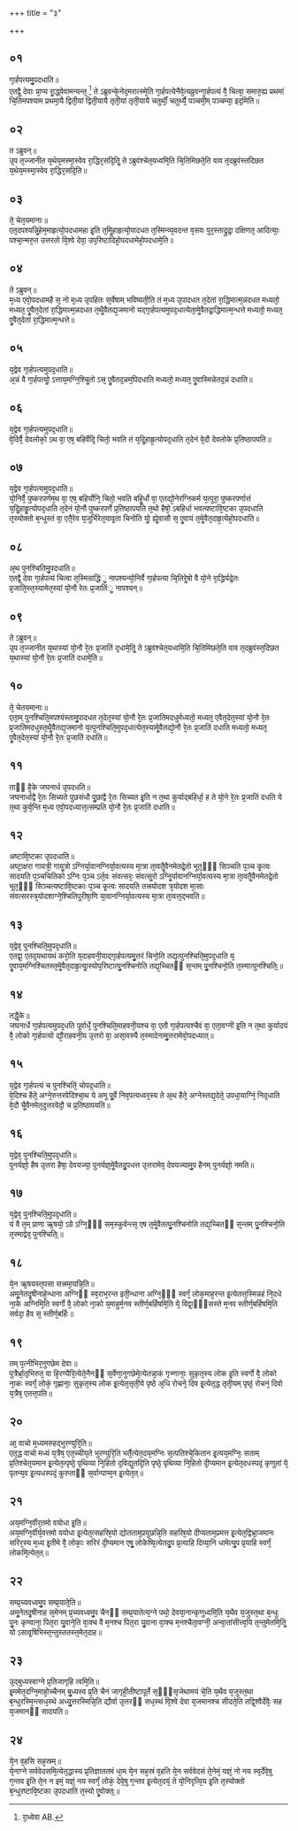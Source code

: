 +++
title = "३"

+++
## ०१
गा᳘र्हपत्यमु᳘पदधाति॥  
एतद्वै᳘ देवाः प्रा᳘प्य राॗद्ध्वेवामन्यन्त᳘ [^1] ते ऽब्रुवन्के᳘नेद᳘मरात्स्मे᳘ति गा᳘र्हपत्येनैवे᳘त्यव्रुवन्गा᳘र्हपत्यं वै᳘ चित्वा᳘ समारु᳘ह्य प्रथमां चि᳘तिमपश्याम प्रथमा᳘यै द्विती᳘यां द्विती᳘यायै तृती᳘यां तृती᳘यायै चतुर्थीं᳘ चतुर्थ्यै᳘ पञ्चमी᳘म् पञ्चम्या᳘ इद᳘मिति॥  

[^1]: रा᳘ध्वेवा AB.

## ०२
त ऽब्रुवन्॥  
उ᳘प त᳘ज्जानीत य᳘थेय᳘मस्मा᳘स्वेव रा᳘द्धिर᳘सदि᳘तिॗ ते ऽब्रुवंश्चेत᳘यध्वमि᳘ति चि᳘तिमिछते᳘ति वाव त᳘दब्रुवंस्तदिछत य᳘थेय᳘मस्मा᳘स्वेव रा᳘द्धिर᳘सदि᳘ति॥  
## ०३
ते᳘ चेत᳘यमानाः॥  
एत᳘दपश्यन्निॗहेम᳘माहृत्यो᳘पदधामहा इ᳘ति त᳘मिॗहाहृत्यो᳘पादधत त᳘स्मिन्व्य᳘वदन्त व᳘सवः पुर᳘स्ताद्रुद्रा᳘ दक्षिणत᳘ आदित्याः᳘ पश्चा᳘न्मरु᳘त उत्तरतो वि᳘श्वे देवा᳘ उप᳘रिष्टादिहो᳘पदधामेहो᳘पदधामे᳘ति॥  
## ०४
ते ऽब्रुवन्॥  
म᳘ध्य एवो᳘पदधामहै स᳘ नो म᳘ध्य उ᳘पहितः स᳘र्वेषाम् भविष्यती᳘ति तं म᳘ध्य उ᳘पादधत त᳘देतां रा᳘द्धिमात्म᳘न्नदधत मध्यतो᳘ मध्यत᳘ एॗवैत᳘देतां रा᳘द्धिमात्म᳘न्नदधत त᳘थैॗवैतद्य᳘जमानो यद्गा᳘र्हपत्यमुपद᳘धात्येता᳘मेॗवैतद्रा᳘द्धिमात्म᳘न्धत्ते मध्यतो᳘ मध्यत᳘ एॗवैत᳘देतां रा᳘द्धिमात्म᳘न्धत्ते॥  
## ०५
य᳘द्वेव गा᳘र्हपत्यमुपद᳘धाति॥  
अ᳘न्नं वै गा᳘र्हपत्योॗ ऽत्ताय᳘मग्नि᳘श्चिॗतो ऽत्त्र᳘ एॗवैतद᳘न्नम᳘पिदधाति मध्यतो᳘ मध्यत᳘ एॗवास्मिन्नेतद᳘न्नं दधाति॥  
## ०६
य᳘द्वेव गा᳘र्हपत्यमुपद᳘धाति॥  
वे᳘दिर्वै᳘ देवलोको᳘ ऽथ वा᳘ एष᳘ बहिर्वेदि᳘ चितो᳘ भवति तं य᳘दिॗहाहृ᳘त्योपद᳘धाति त᳘देनं वे᳘दौ देवलोके प्र᳘तिष्ठापयति॥  
## ०७
य᳘द्वेव गा᳘र्हपत्यमुपद᳘धाति॥  
यो᳘निर्वै᳘ पुष्करपर्णम᳘थ वा᳘ एष᳘ बहिर्योनि᳘ चितो᳘ भवति बहिॗर्धो वा᳘ एतद्यो᳘नेरग्निकर्म य᳘त्पुरा᳘ पुष्करपर्णात्तं य᳘दिॗहाहृॗत्योपद᳘धाति त᳘देनं यो᳘नौ पुष्करपर्णे प्र᳘तिष्ठापयति त᳘थो हैषो᳘ ऽबहिर्धा भवत्यष्टावि᳘ष्टका उ᳘पदधाति त᳘स्योक्तो ब᳘न्धुस्तं वा᳘ एतै᳘रेव य᳘जुर्भिरेत᳘यावृ᳘ता चिनोति योॗ ह्येॗवासौ स᳘ एॗवायं त᳘मेॗवैत᳘दाहृ᳘त्येहो᳘पदधाति॥  
## ०८
अ᳘थ पुनश्चितिमु᳘पदधाति॥  
एतद्वै᳘ देवा गा᳘र्हपत्यं चित्वा त᳘स्मिन्राद्धिंॗ नापश्यन्यो᳘निर्वै गा᳘र्हपत्या चि᳘तिरेॗषो वै यो᳘ने रा᳘द्धिर्यद्रे᳘तः प्र᳘जाति᳘स्त᳘स्यामेत᳘स्यां यो᳘नौ रेतः प्र᳘जातिंॗ नापश्यन्॥  
## ०९
ते ऽब्रुवन्॥  
उ᳘प त᳘ज्जानीत य᳘थास्यां यो᳘नौ रे᳘तः प्र᳘जातिं द᳘धामे᳘तिॗ ते ऽब्रुवंश्चेत᳘यध्वमि᳘ति चि᳘तिमिछते᳘ति वाव त᳘दब्रुवंस्त᳘दिछत य᳘थास्यां यो᳘नौ रे᳘तः प्र᳘जातिं दधामे᳘ति॥  
## १०
ते᳘ चेतयमानाः॥  
एता᳘म् पुनश्चिति᳘मपश्यंस्तामु᳘पादधत त᳘देत᳘स्यां यो᳘नौ रे᳘तः प्र᳘जातिमदधुर्मध्यतो᳘ मध्यत᳘ एवैत᳘देत᳘स्यां यो᳘नौ रे᳘तः प्र᳘जातिमदधुस्त᳘थैॗवैतद्य᳘जमानो य᳘त्पुनश्चिति᳘मुपद᳘धात्येत᳘स्यामेॗवैतद्यो᳘नौ रे᳘तः प्र᳘जातिं दधाति मध्यतो᳘ मध्यत᳘ एॗवैत᳘देत᳘स्यां यो᳘नौ रे᳘तः प्र᳘जातिं दधाति॥  
## ११
ताᳫं है᳘के जघनार्ध उ᳘पदधति॥  
जघनार्धाद्वै रे᳘तः सिच्यते पुछसंधौ पु᳘छाद्वै रे᳘तः सिच्यत इ᳘ति न त᳘था कुर्याद्बहिर्धा᳘ ह ते यो᳘ने रे᳘तः प्र᳘जातिं दधति ये त᳘था कुर्व᳘न्ति म᳘ध्य एवो᳘पदध्यात्त᳘त्सम्प्रति यो᳘नौ रे᳘तः प्र᳘जातिं दधाति॥  
## १२
अष्टावि᳘ष्टका उ᳘पदधाति॥  
अष्टा᳘क्षरा गायत्री᳘ गायॗत्रो ऽग्निर्या᳘वानग्निर्या᳘वत्यस्य मा᳘त्रा ता᳘वतैॗवैनमेतद्रे᳘तो भूत᳘ᳫं᳘ सिञ्चति प᳘ञ्च कृ᳘त्वः सादयति प᳘ञ्चचितिको ऽग्निः प᳘ञ्च ऽर्त᳘वः संवत्सरः᳘ संवत्सॗरो ऽग्निॗर्यावानग्निर्या᳘वत्यस्य मा᳘त्रा ता᳘वतैॗवैनमेतद्रे᳘तो भूत᳘ᳫं᳘ सिञ्चत्यष्टावि᳘ष्टकाः प᳘ञ्च कृ᳘त्वः सादयति तत्त्रयोदश त्र᳘योदश मा᳘साः संवत्सरस्त्र᳘योदशाग्ने᳘श्चितिपुरीषा᳘णि या᳘वानग्निर्या᳘वत्यस्य मा᳘त्रा ता᳘वत्त᳘द्भवति॥  
## १३
य᳘द्वेव᳘ पुनश्चिति᳘मुपद᳘धाति॥  
एतद्वा᳘ एतद᳘यथायथं करो᳘ति य᳘दाहवनी᳘याद्गा᳘र्हपत्यमु᳘त्तरं चिनो᳘ति तद्य᳘त्पुनश्चिति᳘मुपद᳘धाति य᳘ एॗवाय᳘मग्निश्चितस्त᳘मेॗवैत᳘दाहृ᳘त्याॗस्योप᳘रिष्टात्पु᳘नश्चिनोति तद्य᳘च्चितᳫं स᳘न्तम् पु᳘नश्चिनो᳘ति त᳘स्मात्पुनश्चितिः᳟॥  
## १४
तद्धै᳘के॥  
जघनार्धे गा᳘र्हपत्यमुपद᳘धति पूर्वार्धे᳘ पुनश्चिति᳘माहवनी᳘यश्च वा᳘ एतौ गा᳘र्हपत्यश्चैवं वा᳘ एता᳘वग्नी इ᳘ति न त᳘था कुर्यादयं वै᳘ लोको गा᳘र्हपत्यो द्यौ᳘राहवनी᳘य उ᳘त्तरो वा᳘ असा᳘वस्यै त᳘स्मादेनामु᳘त्तरामेवो᳘पदध्यात्॥  
## १५
य᳘द्वेव गा᳘र्हपत्यं च पुनश्चितिं᳘ चोपद᳘धाति॥  
वे᳘दिश्च हैते᳘ अग्ने᳘रुत्तरवेदिश्चा᳘थ ये अमू पू᳘र्वे निव᳘पत्यध्वर᳘स्य ते अ᳘थ हैते᳘ अग्नेस्तद्य᳘देते᳘ उपधा᳘याग्निं᳘ निद᳘धाति वे᳘दौ चैॗवैनमेत᳘दुत्तरवेदौ᳘ च प्र᳘तिष्ठापयति॥  
## १६
य᳘द्वेव᳘ पुनश्चिति᳘मुपद᳘धाति॥  
पुनर्यज्ञो᳘ हैष उ᳘त्तरा हैषा᳘ देवयज्या᳘ पुनर्यज्ञ᳘मेॗवैतदु᳘पधत्त उ᳘त्तरामेव᳘ देवयज्यामु᳘प हैनम् पुनर्यज्ञो᳘ नमति॥  
## १७
य᳘द्वेव᳘ पुनश्चिति᳘मुपद᳘धाति॥  
यं वै त᳘म् प्राणा ऋ᳘षयो᳘ ऽग्रे ऽग्नि᳘ᳫं᳘ सम᳘स्कुर्वन्त्स᳘ एष त᳘मेॗवैतत्पु᳘नश्चिनोति तद्य᳘च्चितᳫं स᳘न्तम् पु᳘नश्चिनो᳘ति त᳘स्माद्वेव᳘ पुनश्चितिः᳟॥  
## १८
ये᳘न ऋ᳘षयस्त᳘पसा सत्त्रमा᳘यन्नि᳘ति॥  
अमू᳘नेतदृ᳘षीनाहे᳘न्धाना अग्निᳫं स्व᳘राभ᳘रन्त इती᳘न्धाना अग्नि᳘ᳫं᳘ स्वर्गं᳘ लोक᳘माह᳘रन्त इ᳘त्येतत्त᳘स्मिन्नहं नि᳘दधे ना᳘के अग्निमि᳘ति स्वर्गो वै᳘ लोको ना᳘को य᳘माहुर्म᳘नव स्तीर्ण᳘बर्हिषमि᳘ति ये᳘ विद्वा᳘ᳫं᳘सस्ते म᳘नव स्तीर्ण᳘बर्हिषमि᳘ति सर्वदा᳘ हैव स᳘ स्तीर्ण᳘बर्हिः॥  
## १९
तम् प᳘त्नीभिर᳘नुगछेम देवाः॥  
पुत्रैर्भ्रा᳘तृभिरुत᳘ वा हि᳘रण्यैरि᳘त्येते᳘नैनᳫं स᳘र्वेणा᳘नुगछेमे᳘त्येतन्ना᳘कं गृभ्णानाः᳘ सुकृत᳘स्य लोक इ᳘ति स्वर्गो वै᳘ लोको ना᳘कः स्वर्गं᳘ लोकं᳘ गृह्णानाः᳘ सुकृत᳘स्य लोक इ᳘त्येत᳘त्तृती᳘ये पृष्ठे अ᳘धि रोचने᳘ दिव इ᳘त्येत᳘द्ध तृती᳘यम् पृष्ठं᳘ रोचनं᳘ दिवो य᳘त्रैष᳘ एतत्त᳘पति॥  
## २०
आ᳘ वाचो म᳘ध्यमरुहद्भुरण्युरि᳘ति॥  
एत᳘द्ध वाचो मध्यं य᳘त्रैष᳘ एत᳘च्चीय᳘ते भुरण्युरि᳘ति भर्तै᳘त्येत᳘दय᳘मग्निः स᳘त्पतिश्चे᳘कितान इ᳘त्यय᳘मग्निः᳘ सताम् प्र᳘तिश्चेत᳘यमान इ᳘त्येत᳘त्पृष्ठे᳘ पृथिव्या नि᳘हितो द᳘विद्युतदि᳘ति पृष्ठे᳘ पृथिव्या नि᳘हितो दी᳘प्यमान इ᳘त्येत᳘दधस्पदं᳘ कृणुतां ये᳘ पृतन्य᳘व इ᳘त्यधस्पदं᳘ कुरुताᳫं स᳘र्वान्पाप्म᳘न इ᳘त्येत᳘त्॥  
## २१
अय᳘मग्नि᳘र्वीर᳘तमो वयोधा इ᳘ति॥  
अय᳘मग्नि᳘र्वीर्य᳘वत्तमो वयोधा इ᳘त्येत᳘त्सहस्रि᳘यो द्योतताम᳘प्रयुछन्नि᳘ति सहस्रि᳘यो दीप्यताम᳘प्रमत्त इ᳘त्येत᳘द्विभ्रा᳘जमानः सरिर᳘स्य म᳘ध्य इ᳘तीमे वै᳘ लोकाः᳘ सरिरं दी᳘प्यमान एषु᳘ लोकेष्वि᳘त्येतदु᳘प प्र᳘त्याहि दिव्या᳘नि धामेत्यु᳘प प्र᳘याहि स्वर्गं᳘ लोकमि᳘त्येत᳘त्॥  
## २२
सम्प्र᳘च्यवध्वमु᳘प सम्प्र᳘याते᳘ति॥  
अमू᳘नेतदृ᳘षीनाह स᳘मेनम् प्र᳘च्यवध्वमु᳘प चैनᳫं सम्प्र᳘यातेत्य᳘ग्ने पथो᳘ देवया᳘नान्कृणुध्वमि᳘ति य᳘थैव य᳘जुस्त᳘था ब᳘न्धुः पु᳘नः कृण्वाना᳘ पित᳘रा यु᳘वाने᳘ति वा᳘क्च वै म᳘नश्च पित᳘रा यु᳘वाना वा᳘क्च म᳘नश्चैता᳘वग्नी᳘ अन्वा᳘तांसीत्त्व᳘यि त᳘न्तुमेतमि᳘तिॗ यो ऽसावृ᳘षिभिस्त᳘न्तुस्ततस्त᳘मेत᳘दाह॥  
## २३
उ᳘द्बुध्यस्वाग्ने प्र᳘तिजागृहि त्वमि᳘ति॥  
इ᳘ममेत᳘दग्नि᳘माहो᳘च्चैनम् बु᳘ध्यस्व प्र᳘ति चैनं जागृही᳘तीष्टापूर्ते स᳘ᳫं᳘सृजेथामयं चे᳘ति य᳘थैव य᳘जुस्त᳘था ब᳘न्धुरस्मि᳘न्त्सध᳘स्थे अध्यु᳘त्तरस्मिन्नि᳘ति द्यौर्वा उ᳘त्तरᳫं सध᳘स्थं वि᳘श्वे देवा य᳘जमानश्च सीदते᳘ति तद्वि᳘श्वैर्देवैः᳘ सह य᳘जमानᳫं सादयति॥  
## २४
ये᳘न व᳘हसि सह᳘स्रम्॥  
ये᳘नाग्ने सर्ववेदसमि᳘त्येत᳘द्धास्य प्र᳘तिज्ञाततमं धा᳘म ये᳘न सह᳘स्रं व᳘हति ये᳘न सर्ववेदसं ते᳘नेमं᳘ यज्ञं᳘ नो नय स्व᳘र्देवे᳘षु ग᳘न्तव इ᳘ति ते᳘न न इमं᳘ यज्ञं᳘ नय स्वर्गं᳘ लोकं᳘ देवे᳘षु ग᳘न्तव इ᳘त्येत᳘दयं᳘ ते यो᳘निरृत्वि᳘य इ᳘ति त᳘स्योक्तो ब᳘न्धुरष्टावि᳘ष्टका उ᳘पदधाति त᳘स्यो एॗवोक्तः᳟॥  